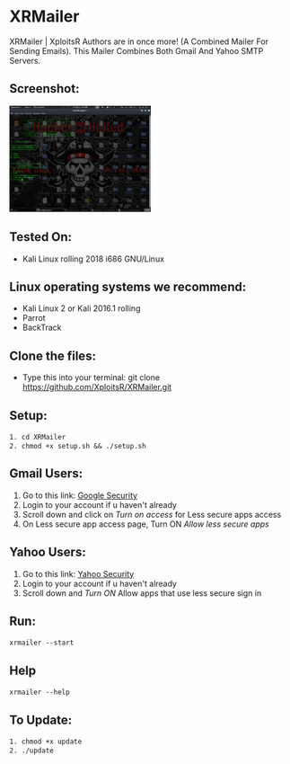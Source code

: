 # XRMailer
   XRMailer | XploitsR Authors are in once more! (A Combined Mailer For Sending Emails).
   This Mailer Combines Both Gmail And Yahoo SMTP Servers.

## Screenshot:
   <img src="https://raw.githubusercontent.com/XploitsR/XRMailer/master/sample.png" width="50%">

## Tested On:
   * Kali Linux rolling 2018 i686 GNU/Linux

## Linux operating systems we recommend:
   - Kali Linux 2 or Kali 2016.1 rolling 
   - Parrot 
   - BackTrack 

## Clone the files:
   * Type this into your terminal: git clone https://github.com/XploitsR/XRMailer.git

## Setup:
    1. cd XRMailer
    2. chmod +x setup.sh && ./setup.sh

## Gmail Users:
   1. Go to this link: [Google Security](https://myaccount.google.com/security)
   2. Login to your account if u haven't already
   3. Scroll down and click on *Turn on access* for Less secure apps access
   4. On Less secure app access page, Turn ON *Allow less secure apps*

## Yahoo Users:
   1. Go to this link: [Yahoo Security](https://login.yahoo.com/account/security)
   2. Login to your account if u haven't already
   3. Scroll down and *Turn ON* Allow apps that use less secure sign in

## Run:
    xrmailer --start
    
## Help
    xrmailer --help
   
## To Update:
    1. chmod +x update
    2. ./update

